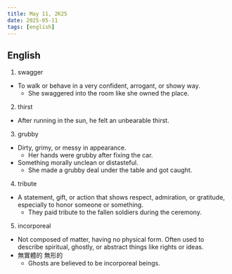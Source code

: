```yaml
---
title: May 11, 2K25
date: 2025-05-11
tags: [english]
---
```


## English

1. swagger
  - To walk or behave in a very confident, arrogant, or showy way.
    - She swaggered into the room like she owned the place.
2. thirst
  - After running in the sun, he felt an unbearable thirst.
3. grubby
  - Dirty, grimy, or messy in appearance.
    - Her hands were grubby after fixing the car.
  - Something morally unclean or distasteful.
    - She made a grubby deal under the table and got caught.
4. tribute
  - A statement, gift, or action that shows respect, admiration, or gratitude, especially to honor someone or something.
    - They paid tribute to the fallen soldiers during the ceremony.
5. incorporeal
  - Not composed of matter, having no physical form. Often used to describe spiritual, ghostly, or abstract things like rights or ideas.
  - 無實體的 無形的
    - Ghosts are believed to be incorporeal beings.
